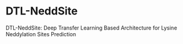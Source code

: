 # DTL-NeddSite
DTL-NeddSite: Deep Transfer Learning Based Architecture for Lysine Neddylation Sites Prediction
